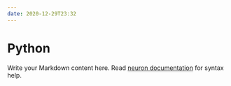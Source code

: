 ```yaml
---
date: 2020-12-29T23:32
---
```


# Python

Write your Markdown content here. Read [neuron documentation](https://neuron.zettel.page/2011404.html) for syntax help.

